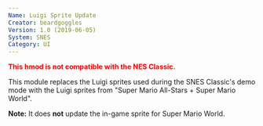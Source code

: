 ```yaml
---
Name: Luigi Sprite Update
Creator: beardgoggles
Version: 1.0 (2019-06-05)
System: SNES
Category: UI
---
```

<span style="color:red">**This hmod is not compatible with the NES Classic.**</span>

This module replaces the Luigi sprites used during the SNES Classic's demo mode with the Luigi sprites from "Super Mario All-Stars + Super Mario World".

**Note:** It does **not** update the in-game sprite for Super Mario World.
